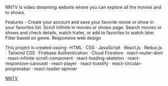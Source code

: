 <!-- div click goes to that page if clicked on favorite or trailer -->
<!-- Smooth Loading -->

NNTV is video streaming website where you can explore all the movies and tv shows.

Features - 
Create your account and save your favorite movie or show in your favorites list.
Scroll Infinite in movies or shows page.
Search movies or shows and check details, watch trailer, or add to favorites to watch later.
Filter based on genre.
Responsive web design


This project is created ussing-
HTML · CSS · JavaScript · React.js · Redux.js · Tailwind CSS · Firebase Authentication · Cloud Firestore · react-router-dom · react-infinite-scroll-component · react-loading-skeleton · react-responsive-carousel · react-player · react-toastify · react-circular-progressbar · react-loader-spinner

[NNTV](https://nntv.netlify.app/)